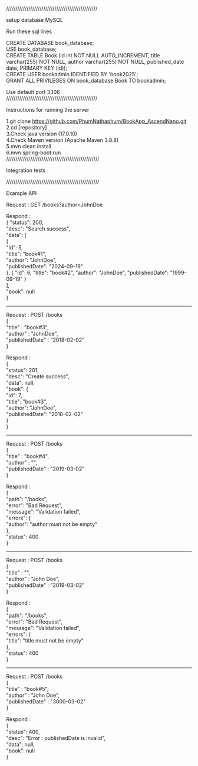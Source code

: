 /////////////////////////////////////////////////

setup database MySQL  

Run these sql lines :  

CREATE DATABASE book_database;  
USE book_database;  
CREATE TABLE Book (id int NOT NULL AUTO_INCREMENT, title varchar(255) NOT NULL, author varchar(255) NOT NULL, published_date date, PRIMARY KEY (id));  
CREATE USER bookadmin IDENTIFIED BY 'book2025';  
GRANT ALL PRIVILEGES ON book_database.Book TO bookadmin;  

Use default port 3306  
/////////////////////////////////////////////////  

Instructions for running the server  

1.git clone https://github.com/PhumNathaphum/BookApp_AscendNano.git  
2.cd [repository]  
3.Check java version (17.0.10)  
4.Check Maven version (Apache Maven 3.8.8)  
5.mvn clean install  
6.mvn spring-boot:run  
//////////////////////////////////////////////////  

Integration tests  

//////////////////////////////////////////////////  

Example API  

Request : GET /books?author=JohnDoe  

Respond :  
{
    "status": 200,  
    "desc": "Search success",  
    "data": [  
        {  
            "id": 5,  
            "title": "book#1",  
            "author": "JohnDoe",  
            "publishedDate": "2024-09-19"  
        },
        {
            "id": 6,
            "title": "book#2",
            "author": "JohnDoe",
            "publishedDate": "1999-09-19"
        }  
    ],  
    "book": null  
}  

-------------------------------------  

Request : POST /books  
{  
    "title" : "book#3",  
    "author" : "JohnDoe",  
    "publishedDate" : "2018-02-02"   
}  

Respond :  
{  
    "status": 201,  
    "desc": "Create success",  
    "data": null,  
    "book": {  
        "id": 7,  
        "title": "book#3",  
        "author": "JohnDoe",  
        "publishedDate": "2018-02-02"  
    }  
}  

---------------------------------------  

Request : POST /books  
{  
    "title" : "book#4",  
    "author" : "",  
    "publishedDate" : "2019-03-02"   
}  

Respond :  
{  
    "path": "/books",  
    "error": "Bad Request",  
    "message": "Validation failed",  
    "errors": {  
        "author": "author must not be empty"  
    },  
    "status": 400  
}  

----------------------------------------  

Request : POST /books  
{  
    "title" : "",  
    "author" : "John Doe",  
    "publishedDate" : "2019-03-02"   
}  

Respond :  
{  
    "path": "/books",  
    "error": "Bad Request",  
    "message": "Validation failed",  
    "errors": {  
        "title": "title must not be empty"  
    },  
    "status": 400  
}  

-------------------------------------  

Request : POST /books  
{  
    "title" : "book#5",  
    "author" : "John Doe",  
    "publishedDate" : "3000-03-02"   
}  

Respond :  
{  
    "status": 400,  
    "desc": "Error : publishedDate is invalid",  
    "data": null,  
    "book": null  
}  
